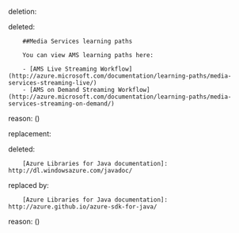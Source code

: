 deletion:

deleted:

		##Media Services learning paths
		
		You can view AMS learning paths here:
		
		- [AMS Live Streaming Workflow](http://azure.microsoft.com/documentation/learning-paths/media-services-streaming-live/)
		- [AMS on Demand Streaming Workflow](http://azure.microsoft.com/documentation/learning-paths/media-services-streaming-on-demand/)

reason: ()

replacement:

deleted:

		[Azure Libraries for Java documentation]: http://dl.windowsazure.com/javadoc/

replaced by:

		[Azure Libraries for Java documentation]: http://azure.github.io/azure-sdk-for-java/

reason: ()

